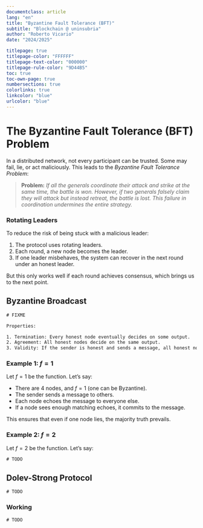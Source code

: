 ```yaml
---
documentclass: article
lang: "en"
title: "Byzantine Fault Tolerance (BFT)"
subtitle: "Blockchain @ uninsubria"
author: "Roberto Vicario"
date: "2024/2025"

titlepage: true
titlepage-color: "FFFFFF"
titlepage-text-color: "000000"
titlepage-rule-color: "9D44B5"
toc: true
toc-own-page: true
numbersections: true
colorlinks: true
linkcolor: "blue"
urlcolor: "blue"
---
```


#  The Byzantine Fault Tolerance (BFT) Problem

In a distributed network, not every participant can be trusted. Some may fail, lie, or act maliciously. This leads to the _Byzantine Fault Tolerance Problem_:

> **Problem:** _If all the generals coordinate their attack and strike at the same time, the battle is won. However, if two generals falsely claim they will attack but instead retreat, the battle is lost. This failure in coordination undermines the entire strategy._

### Rotating Leaders

To reduce the risk of being stuck with a malicious leader:

1. The protocol uses rotating leaders.
2. Each round, a new node becomes the leader.
3. If one leader misbehaves, the system can recover in the next round under an honest leader.

But this only works well if each round achieves consensus, which brings us to the next point.

## Byzantine Broadcast

```txt
# FIXME

Properties:

1. Termination: Every honest node eventually decides on some output.
2. Agreement: All honest nodes decide on the same output.
3. Validity: If the sender is honest and sends a message, all honest nodes decide on that message.
```

### Example 1: $f = 1$

Let $f = 1$ be the function. Let’s say:

- There are 4 nodes, and $f = 1$ (one can be Byzantine).
- The sender sends a message to others.
- Each node echoes the message to everyone else.
- If a node sees enough matching echoes, it commits to the message.

This ensures that even if one node lies, the majority truth prevails.

### Example 2: $f = 2$

Let $f = 2$ be the function. Let’s say:

```txt
# TODO
```

## Dolev-Strong Protocol

```txt
# TODO
```

### Working

```txt
# TODO
```
